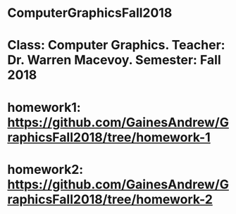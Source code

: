 # ComputerGraphicsFall2018
# Class: Computer Graphics. Teacher: Dr. Warren Macevoy. Semester: Fall 2018
# homework1: https://github.com/GainesAndrew/GraphicsFall2018/tree/homework-1
# homework2: https://github.com/GainesAndrew/GraphicsFall2018/tree/homework-2

